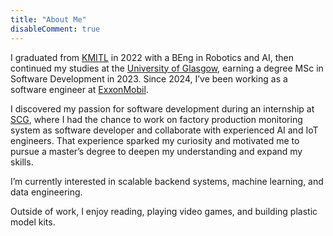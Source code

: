 ```yaml
---
title: "About Me"
disableComment: true
---
```


I graduated from [KMITL](https://www.kmitl.ac.th) in 2022 with a BEng in Robotics and AI, then continued my studies at the [University of Glasgow](https://www.gla.ac.uk), earning a degree MSc in Software Development in 2023. Since 2024, I’ve been working as a software engineer at [ExxonMobil](https://corporate.exxonmobil.com).

I discovered my passion for software development during an internship at [SCG](https://www.scg.com), where I had the chance to work on factory production monitoring system as software developer and collaborate with experienced AI and IoT engineers. That experience sparked my curiosity and motivated me to pursue a master’s degree to deepen my understanding and expand my skills. 

I’m currently interested in scalable backend systems, machine learning, and data engineering. 

Outside of work, I enjoy reading, playing video games, and building plastic model kits.